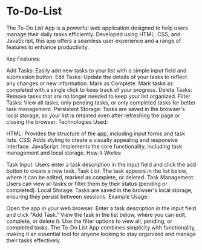 # To-Do-List

The To-Do List App is a powerful web application designed to help users manage their daily tasks efficiently. Developed using HTML, CSS, and JavaScript, this app offers a seamless user experience and a range of features to enhance productivity.

Key Features:

Add Tasks: Easily add new tasks to your list with a simple input field and submission button.
Edit Tasks: Update the details of your tasks to reflect any changes or new information.
Mark as Complete: Mark tasks as completed with a single click to keep track of your progress.
Delete Tasks: Remove tasks that are no longer needed to keep your list organized.
Filter Tasks: View all tasks, only pending tasks, or only completed tasks for better task management.
Persistent Storage: Tasks are saved in the browser's local storage, so your list is retained even after refreshing the page or closing the browser.
Technologies Used:

HTML: Provides the structure of the app, including input forms and task lists.
CSS: Adds styling to create a visually appealing and responsive interface.
JavaScript: Implements the core functionality, including task management and local storage.
How It Works:

Task Input: Users enter a task description in the input field and click the add button to create a new task.
Task List: The task appears in the list below, where it can be edited, marked as complete, or deleted.
Task Management: Users can view all tasks or filter them by their status (pending or completed).
Local Storage: Tasks are saved in the browser's local storage, ensuring they persist between sessions.
Example Usage:

Open the app in your web browser.
Enter a task description in the input field and click "Add Task."
View the task in the list below, where you can edit, complete, or delete it.
Use the filter options to view all, pending, or completed tasks.
The To-Do List App combines simplicity with functionality, making it an essential tool for anyone looking to stay organized and manage their tasks effectively.
